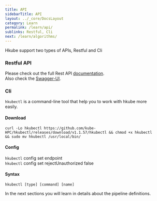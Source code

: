 ```yaml
---
title: API
sidebarTitle: API
layout: ../_core/DocsLayout
category: Learn
permalink: /learn/api/
sublinks: Restful, Cli
next: /learn/algorithms/
---
```


Hkube support two types of APIs, Restful and Cli

### Restful API

Please check out the full Rest API [documentation](http://hkube.io/spec).    
Also check the [Swagger-UI](http://petstore.swagger.io/?url=https://raw.githubusercontent.com/kube-HPC/hkube/master/core/api-server/api/rest-api/swagger.json).  


### Cli

`hkubectl` is a command-line tool that help you to work with hkube more easily.


#### Download

```console
curl -Lo hkubectl https://github.com/kube-HPC/hkubectl/releases/download/v1.1.57/hkubectl && chmod +x hkubectl && sudo mv hkubectl /usr/local/bin/
```

#### Config

`hkubectl` config set endpoint <KUBERNETES-MASTER-IP>  
`hkubectl` config set rejectUnauthorized false

#### Syntax

```
hkubectl [type] [command] [name]
```


In the next sections you will learn in details about the pipeline definitions.
